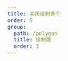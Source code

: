 ```yaml
---
title: 关闭绘制多个
order: 5
group:
  path: /polygon
  title: 绘制面
  order: 3
---
```


<code src="./multiple.tsx" compact="true" defaultShowCode="true"></code>
